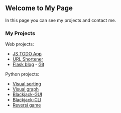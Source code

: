 ## Welcome to My Page

In this page you can see my projects and contact me.

### My Projects

Web projects:
- [JS TODO App](https://nurlybek-dev.github.io/js-todo/)
- [URL Shortener](http://funcut.ru/)
- [Flask blog](https://nurlybek-simple-blog.herokuapp.com/admin/posts/) - [Git](https://github.com/nurlybek-dev/flask-blog)

Python projects:
- [Visual sorting](https://github.com/nurlybek-dev/python-visual-sorting)
- [Visual graph](https://github.com/nurlybek-dev/visual-graph)
- [Blackjack-GUI](https://github.com/nurlybek-dev/blackjack-gui)
- [Blackjack-CLI](https://github.com/nurlybek-dev/blackjack-cli)
- [Reversi game](https://github.com/nurlybek-dev/reversi-game)
